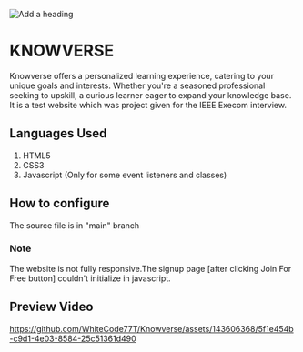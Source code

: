 ![Add a heading](https://github.com/WhiteCode77T/Knowverse/assets/143606368/9c80ec64-e6ac-4f88-af2d-97130d29dbf7)

# KNOWVERSE
Knowverse offers a personalized learning experience, catering to your unique goals and interests. Whether you're a seasoned professional seeking to upskill, a curious learner eager to expand your knowledge base. It is a test website which was project given for the IEEE Execom interview.
## Languages Used
1. HTML5
2. CSS3
3. Javascript (Only for some event listeners and classes)
   
## How to configure
The source file is in "main" branch
### Note
The website is not fully responsive.The signup page [after clicking Join For Free button] couldn't initialize in javascript.
## Preview Video

https://github.com/WhiteCode77T/Knowverse/assets/143606368/5f1e454b-c9d1-4e03-8584-25c51361d490



